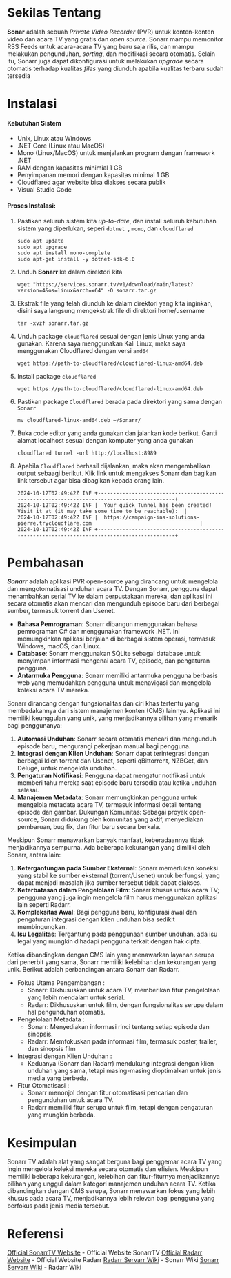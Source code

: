 # Sekilas Tentang
**Sonar** adalah sebuah *Private Video Recorder* (PVR) untuk konten-konten video dan acara TV yang gratis dan *open source*. Sonarr mampu memonitor RSS Feeds untuk acara-acara TV yang baru saja rilis, dan mampu melakukan pengunduhan, *sorting*, dan modifikasi secara otomatis. Selain itu, Sonarr juga dapat dikonfigurasi untuk melakukan *upgrade* secara otomatis terhadap kualitas *files* yang diunduh apabila kualitas terbaru sudah tersedia 

# Instalasi

#### Kebutuhan Sistem

- Unix, Linux atau Windows
- .NET Core (Linux atau MacOS)
- Mono (Linux/MacOS) untuk menjalankan program dengan framework .NET
- RAM dengan kapasitas minimial 1 GB
- Penyimpanan memori dengan kapasitas minimal 1 GB
- Cloudflared agar website bisa diakses secara publik
- Visual Studio Code

#### Proses Instalasi:

1. Pastikan seluruh sistem kita *up-to-date*, dan install seluruh kebutuhan sistem yang diperlukan, seperi `dotnet `, `mono`, dan `cloudflared`  
   ```
   sudo apt update
   sudo apt upgrade
   sudo apt install mono-complete
   sudo apt-get install -y dotnet-sdk-6.0
   ```

2. Unduh **Sonarr** ke dalam direktori kita
   ```
   wget "https://services.sonarr.tv/v1/download/main/latest?version=4&os=linux&arch=x64" -O sonarr.tar.gz
   ```

3. Ekstrak file yang telah diunduh ke dalam direktori yang kita inginkan, disini saya langsung mengekstrak file di direktori home/username 
   ```
   tar -xvzf sonarr.tar.gz
   ```

5. Unduh package `cloudflared` sesuai dengan jenis Linux yang anda gunakan. Karena saya menggunakan Kali Linux, maka saya menggunakan Cloudflared dengan versi `amd64`
   ```
   wget https://path-to-cloudflared/cloudflared-linux-amd64.deb
   ```

6. Install package `cloudflared` 
   ```
   wget https://path-to-cloudflared/cloudflared-linux-amd64.deb
   ```

7. Pastikan package `Cloudflared` berada pada direktori yang sama dengan `Sonarr`
   ```
   mv cloudflared-linux-amd64.deb ~/Sonarr/
   ```

8. Buka code editor yang anda gunakan dan jalankan kode berikut. Ganti alamat localhost sesuai dengan komputer yang anda gunakan
   ```
   cloudflared tunnel -url http://localhost:8989
   ```

9. Apabila `Cloudflared` berhasil dijalankan, maka akan mengembalikan output sebaagi berikut. Klik link untuk mengakses Sonarr dan bagikan link tersebut agar bisa dibagikan kepada orang lain.
   ```
   2024-10-12T02:49:42Z INF +--------------------------------------------------------------------------------------------+
   2024-10-12T02:49:42Z INF |  Your quick Tunnel has been created! Visit it at (it may take some time to be reachable):  |
   2024-10-12T02:49:42Z INF |  https://campaign-ins-solutions-pierre.trycloudflare.com                                   |
   2024-10-12T02:49:42Z INF +--------------------------------------------------------------------------------------------+
   ```
# Pembahasan
***Sonarr*** adalah aplikasi PVR open-source yang dirancang untuk mengelola dan mengotomatisasi unduhan acara TV. Dengan Sonarr, pengguna dapat menambahkan serial TV ke dalam perpustakaan mereka, dan aplikasi ini secara otomatis akan mencari dan mengunduh episode baru dari berbagai sumber, termasuk torrent dan Usenet.

- **Bahasa Pemrograman**: Sonarr dibangun menggunakan bahasa pemrograman C# dan menggunakan framework .NET. Ini memungkinkan aplikasi berjalan di berbagai sistem operasi, termasuk Windows, macOS, dan Linux.
- **Database**: Sonarr menggunakan SQLite sebagai database untuk menyimpan informasi mengenai acara TV, episode, dan pengaturan pengguna.
- **Antarmuka Pengguna**: Sonarr memiliki antarmuka pengguna berbasis web yang memudahkan pengguna untuk menavigasi dan mengelola koleksi acara TV mereka.

Sonarr dirancang dengan fungsionalitas dan ciri khas tertentu yang membedakannya dari sistem manajemen konten (CMS) lainnya. Aplikasi ini memiliki keunggulan yang unik, yang menjadikannya pilihan yang menarik bagi penggunanya:

1. **Automasi Unduhan**: Sonarr secara otomatis mencari dan mengunduh episode baru, mengurangi pekerjaan manual bagi pengguna.
2. **Integrasi dengan Klien Unduhan**: Sonarr dapat terintegrasi dengan berbagai klien torrent dan Usenet, seperti qBittorrent, NZBGet, dan Deluge, untuk mengelola unduhan.
3. **Pengaturan Notifikasi**: Pengguna dapat mengatur notifikasi untuk memberi tahu mereka saat episode baru tersedia atau ketika unduhan selesai.
4. **Manajemen Metadata**: Sonarr memungkinkan pengguna untuk mengelola metadata acara TV, termasuk informasi detail tentang episode dan gambar.
Dukungan Komunitas: Sebagai proyek open-source, Sonarr didukung oleh komunitas yang aktif, menyediakan pembaruan, bug fix, dan fitur baru secara berkala. 

Meskipun Sonarr menawarkan banyak manfaat, keberadaannya tidak menjadikannya sempurna. Ada beberapa kekurangan yang dimiliki oleh Sonarr, antara lain:

1. **Ketergantungan pada Sumber Eksternal**: Sonarr memerlukan koneksi yang stabil ke sumber eksternal (torrent/Usenet) untuk berfungsi, yang dapat menjadi masalah jika sumber tersebut tidak dapat diakses.
2. **Keterbatasan dalam Pengelolaan Film**: Sonarr khusus untuk acara TV; pengguna yang juga ingin mengelola film harus menggunakan aplikasi lain seperti Radarr.
3. **Kompleksitas Awal**: Bagi pengguna baru, konfigurasi awal dan pengaturan integrasi dengan klien unduhan bisa sedikit membingungkan.
4. **Isu Legalitas**: Tergantung pada penggunaan sumber unduhan, ada isu legal yang mungkin dihadapi pengguna terkait dengan hak cipta.

Ketika dibandingkan dengan CMS lain yang menawarkan layanan serupa dari penerbit yang sama, Sonarr memiliki kelebihan dan kekurangan yang unik. Berikut adalah perbandingan antara Sonarr dan Radarr.


  -  Fokus Utama Pengembangan :
      - Sonarr: Dikhususkan untuk acara TV, memberikan fitur pengelolaan yang lebih mendalam untuk serial.
      - Radarr: Dikhususkan untuk film, dengan fungsionalitas serupa dalam hal pengunduhan otomatis.  
  -  Pengelolaan Metadata :
     - Sonarr: Menyediakan informasi rinci tentang setiap episode dan sinopsis.
     - Radarr: Memfokuskan pada informasi film, termasuk poster, trailer, dan sinopsis film
  -  Integrasi dengan Klien Unduhan :
     - Keduanya (Sonarr dan Radarr) mendukung integrasi dengan klien unduhan yang sama, tetapi masing-masing dioptimalkan untuk jenis media yang berbeda. 
  -  Fitur Otomatisasi : 
     - Sonarr menonjol dengan fitur otomatisasi pencarian dan pengunduhan untuk acara TV.
     - Radarr memiliki fitur serupa untuk film, tetapi dengan pengaturan yang mungkin berbeda. 

# Kesimpulan 
Sonarr TV adalah alat yang sangat berguna bagi penggemar acara TV yang ingin mengelola koleksi mereka secara otomatis dan efisien. Meskipun memiliki beberapa kekurangan, kelebihan dan fitur-fiturnya menjadikannya pilihan yang unggul dalam kategori manajemen unduhan acara TV. Ketika dibandingkan dengan CMS serupa, Sonarr menawarkan fokus yang lebih khusus pada acara TV, menjadikannya lebih relevan bagi pengguna yang berfokus pada jenis media tersebut.

# Referensi
[Official SonarrTV Website](https://sonarr.tv) - Official Website SonarrTV
[Official Radarr Website](https://radarr.video) - Official Website Radarr
[Radarr Servarr Wiki](https://wiki.servarr.com/en/radarr) - Sonarr Wiki
[Sonarr Servarr Wiki](https://wiki.servarr.com/en/sonarr) - Radarr Wiki
